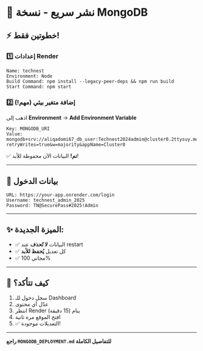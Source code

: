 # 🚀 نشر سريع - نسخة MongoDB

## ⚡ خطوتين فقط!

### 1️⃣ إعدادات Render

```
Name: technest
Environment: Node
Build Command: npm install --legacy-peer-deps && npm run build
Start Command: npm start
```

### 2️⃣ إضافة متغير بيئي (مهم!)

اذهب إلى **Environment** → **Add Environment Variable**

```
Key: MONGODB_URI
Value: mongodb+srv://aliqadomi67_db_user:Technest2024admin@cluster0.2ttysuy.mongodb.net/technest?retryWrites=true&w=majority&appName=Cluster0
```

✅ **تم!** البيانات الآن محفوظة للأبد!

---

## 🔑 بيانات الدخول

```
URL: https://your-app.onrender.com/login
Username: technest_admin_2025
Password: TN@SecurePass#2025!Admin
```

---

## ✨ الميزة الجديدة:

- ✅ البيانات **لا تُحذف** عند restart
- ✅ كل تعديل **يُحفظ للأبد**
- ✅ مجاني 100%

---

## 🎯 كيف تتأكد؟

1. سجل دخول للـ Dashboard
2. عدّل أي محتوى
3. انتظر Render ينام (15 دقيقة)
4. افتح الموقع مرة ثانية
5. ✅ التعديلات موجودة!

---

**راجع `MONGODB_DEPLOYMENT.md` للتفاصيل الكاملة**

